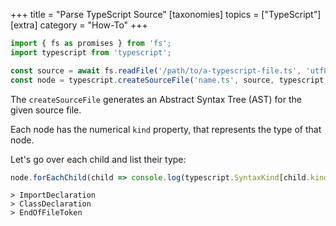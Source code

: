 +++
title = "Parse TypeScript Source"
[taxonomies]
topics = ["TypeScript"]
[extra]
category = "How-To"
+++

```ts
import { fs as promises } from 'fs';
import typescript from 'typescript';

const source = await fs.readFile('/path/to/a-typescript-file.ts', 'utf8'),
const node = typescript.createSourceFile('name.ts', source, typescript.ScriptTarget.Latest);
```

The `createSourceFile` generates an Abstract Syntax Tree (AST) for the given source file.

Each node has the numerical `kind` property, that represents the type of that node.

Let's go over each child and list their type:

```ts
node.forEachChild(child => console.log(typescript.SyntaxKind[child.kind]))
```
```
> ImportDeclaration
> ClassDeclaration
> EndOfFileToken
```

